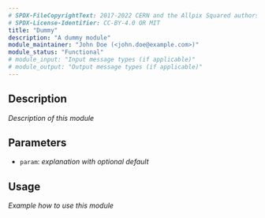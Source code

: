 ```yaml
---
# SPDX-FileCopyrightText: 2017-2022 CERN and the Allpix Squared authors
# SPDX-License-Identifier: CC-BY-4.0 OR MIT
title: "Dummy"
description: "A dummy module"
module_maintainer: "John Doe (<john.doe@example.com>)"
module_status: "Functional"
# module_input: "Input message types (if applicable)"
# module_output: "Output message types (if applicable)"
---
```


## Description
*Description of this module*

## Parameters
* `param`: *explanation with optional default*

## Usage
*Example how to use this module*
